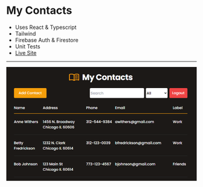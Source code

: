 # My Contacts
- Uses React & Typescript
- Tailwind
- Firebase Auth & Firestore
- Unit Tests
- [Live Site]()
---
![screenshot](image.png)